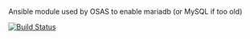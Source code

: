 Ansible module used by OSAS to enable mariadb (or MySQL if too old)

[![Build Status](https://travis-ci.org/OSAS/ansible-role-mariadb.svg?branch=master)](https://travis-ci.org/OSAS/ansible-role-mariadb)
